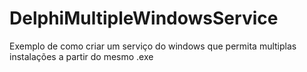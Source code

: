 # DelphiMultipleWindowsService
Exemplo de como criar um serviço do windows que permita multiplas instalações a partir do mesmo .exe
